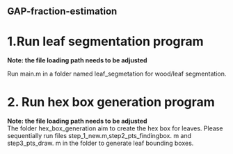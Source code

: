 ## GAP-fraction-estimation

# 1.Run leaf segmentation program

**Note: the file loading path needs to be adjusted**    

Run main.m in a folder named  leaf_segmetation for wood/leaf segmentation.

# 2. Run hex box generation program
 
**Note: the file loading path needs to be adjusted**    
The folder hex_box_generation aim to create the hex box for leaves. Please sequentially run files step_1_new.m,step2_pts_findingbox. m and step3_pts_draw. m in the folder to generate leaf bounding boxes.
